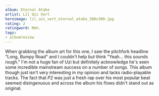 ```yaml
---
album: Eternal Atake
artist: Lil Uzi Vert
heroimage: lil_uzi_vert_eternal_atake_300x300.jpg
rating: 2
ratingword: Meh.
tags:
- albumreview
---
```

When grabbing the album art for this one, I saw the pitchfork headline "Long,
Bumpy Road" and I couldn't help but think "Yeah... this sounds rough." I'm not a
huge fan of Uzi but definitely acknowledge he's seen some incredible mainstream
success on a number of songs. This album though just isn't very interesting in
my opinion and lacks radio-playable tracks. The fact that _P2_ was just a fresh
rap over his most popular beat seemed disingenuous and across the album his
flows didn't stand out as original.

